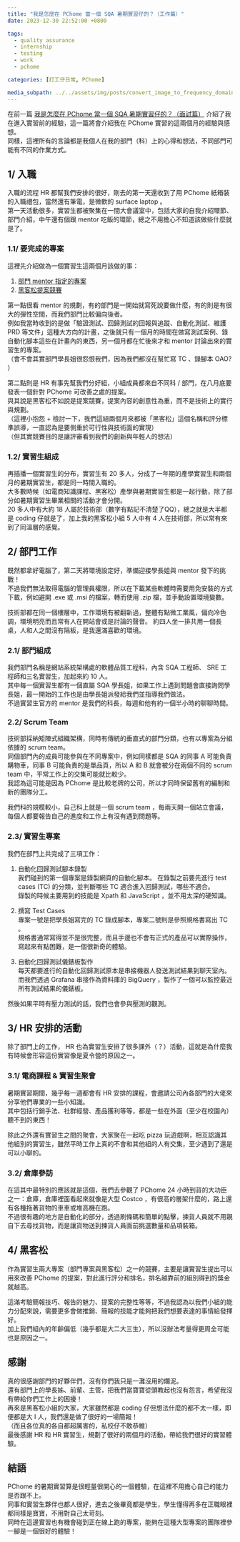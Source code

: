 ```yaml
---
title: "我是怎麼在 PChome 當一個 SQA 暑期實習仔的？（工作篇）"
date: 2023-12-30 22:52:00 +0800

tags: 
  - quality assurance
  - internship
  - testing
  - work
  - pchome

categories: [打工仔日常, PChome]

media_subpath: ../../assets/img/posts/convert_image_to_frequency_domain
---
```


在前一篇 [我是怎麼在 PChome 當一個 SQA 暑期實習仔的？（面試篇）](/posts/pchome_qa_intern_interview/) 介紹了我在進入實習前的經驗，這一篇將會介紹我在 PChome 實習的這兩個月的經驗與感想。  
同樣，這裡所有的言論都是我個人在我的部門（科）上的心得和想法，不同部門可能有不同的作業方式。

## 1/ 入職

入職的流程 HR 都幫我們安排的很好，剛去的第一天還收到了用 PChome 紙箱裝的入職禮包，當然還有筆電，是微軟的 surface laptop 。  
第一天活動很多，實習生都被聚集在一間大會議室中，包括大家的自我介紹環節、部門介紹，中午還有個跟 mentor 吃飯的環節，總之不用擔心不知道該做些什麼就是了。  

### 1.1/ 要完成的專案

這裡先介紹做為一個實習生這兩個月該做的事：

1. [部門 mentor 指定的專案](#23-實習生專案)
2. [黑客松提案競賽](#4-黑客松)

第一點很看 mentor 的規劃，有的部門是一開始就寫死說要做什麼，有的則是有很大的彈性空間，而我們部門比較偏向後者。  
例如我當時收到的是做「驗證測試、回歸測試的回報與追蹤、自動化測試、維護 PRD 等文件」這種大方向的計畫，之後就只有一個月的時間在做寫測試案例、錄自動化腳本這些在計畫內的東西，另一個月都在忙後來才和 mentor 討論出來的實習生的專案。  
（會不會其實部門學長姐很怨恨我們，因為我們都沒在幫忙寫 TC 、錄腳本 OAO? ）  

第二點則是 HR 有事先幫我們分好組，小組成員都來自不同科 / 部門，在八月底要發表一個針對 PChome 可改善之處的提案。  
與其說是黑客松不如說是提案競賽，提案內容的創意性為重，而不是技術上的實行與規劃。  
（這裡小抱怨 + 檢討一下，我們這組兩個月來都被「黑客松」這個名稱和評分標準誤導，一直認為是要側重於可行性與技術面的實現）  
（但其實競賽目的是讓評審看到我們的創新與年輕人的想法）

### 1.2/ 實習生組成

再插播一個實習生的分布，實習生有 20 多人，分成了一年期的產學實習生和兩個月的暑期實習生，都是同一時間入職的。  
大多數時候（如電商知識課程、黑客松）產學與暑期實習生都是一起行動，除了部分如暑期實習生畢業相關的活動才會分開。  
20 多人中有大約 18 人屬於技術部（數字有點記不清楚了QQ），總之就是大半都是 coding 仔就是了，加上我的黑客松小組 5 人中有 4 人在技術部，所以常有來到了同溫層的感覺。  

## 2/ 部門工作

既然都拿好電腦了，第二天將環境設定好，準備迎接學長姐與 mentor 發下的挑戰！  
不過我們無法取得電腦的管理員權限，所以在下載某些軟體時需要用免安裝的方式下載，例如避開 .exe 或 .msi 的檔案，轉而使用 .zip 檔，並手動設置環境變數。  

技術部都在同一個樓層中，工作環境有被翻新過，整體有點微工業風，偏向冷色調，環境明亮而且常有人在開站會或是討論的聲音。
約四人坐一排共用一個長桌，人和人之間沒有隔板，是我還滿喜歡的環境。

### 2.1/ 部門組成

我們部門名稱是網站系統架構處的軟體品質工程科，內含 SQA 工程師、 SRE 工程師和三名實習生，加起來約 10 人。  
其中每一個實習生都有一個直屬 SQA 學長姐，如果工作上遇到問題會直接詢問學長姐，最一開始的工作也是由學長姐派發給我們並指導我們做法。  
不過實習生官方的 mentor 是我們的科長，每週和他有約一個半小時的聊聊時間。

### 2.2/ Scrum Team

技術部採納矩陣式組織架構，同時有傳統的垂直式的部門分類，也有以專案為分組依據的 scrum team。  
同個部門內的成員可能參與在不同專案中，例如同樣都是 SQA 的同事 A 可能負責購物車，同事 B 可能負責的是單品頁，所以 A 和 B 就會被分在兩個不同的 scrum team 中，平常工作上的交集可能就比較少。  
我認為這可能是因為 PChome 是比較老牌的公司，所以才同時保留舊有的編制和新的團隊分工。

我們科的規模較小，自己科上就是一個 scrum team ，每兩天開一個站立會議，每個人都要報告自己的進度和工作上有沒有遇到問題等。

### 2.3/ 實習生專案

我們在部門上共完成了三項工作：

1. 自動化回歸測試腳本錄製  
  我們碰到的第一個專案是錄製網頁的自動化腳本。
  在錄製之前要先進行 test cases (TC) 的分類，並判斷哪些 TC 適合進入回歸測試，哪些不適合。  
  錄製的時候主要用到的技能是 Xpath 和 JavaScript ，並不用太深的硬知識。

2. 撰寫 Test Cases  
  專案一號是把學長姐寫完的 TC 錄成腳本，專案二號則是參照規格書寫出 TC 。  
  規格書通常寫得並不是很完整，而且手邊也不會有正式的產品可以實際操作，寫起來有點困難，是一個很新奇的體驗。

3. 自動化回歸測試儀錶板製作  
  每天都要進行的自動化回歸測試原本是串接機器人發送測試結果到聊天室內。
  而我們透過 Grafana 串接作為資料庫的 BigQuery ，製作了一個可以監控最近所有測試結果的儀錶板。

然後如果平時有壓力測試的話，我們也會參與壓測的觀測。

## 3/ HR 安排的活動

除了部門上的工作， HR 也為實習生安排了很多課外（？）活動，這就是為什麼我有時候會形容這份實習像是夏令營的原因之一。

### 3.1/ 電商課程 & 實習生聚會

暑期實習期間，幾乎每一週都會有 HR 安排的課程，會邀請公司內各部門的大佬來分享他們專業的一些小知識。  
其中包括行銷手法、社群經營、產品獲利等等，都是一些在外面（至少在校園內）聽不到的東西！  

除此之外還有實習生之間的聚會，大家聚在一起吃 pizza 玩遊戲啊，相互認識其他組別的實習生，雖然平時工作上真的不會和其他組的人有交集，至少遇到了還是可以小聊的。  

### 3.2/ 倉庫參訪

在這其中最特別的應該就是這個，我們去參觀了 PChome 24 小時到貨的大功臣之一：倉庫，倉庫裡面看起來就像是大型 Costco ，有很高的層架什麼的，路上還有各種拖著貨物的車車或堆高機在跑。  
不過很有趣的地方是自動化的部分，透過刷條碼和簡單的點擊，揀貨人員就不用親自下去尋找貨物，而是讓貨物送到揀貨人員面前挑選數量和品項裝箱。

## 4/ 黑客松

作為實習生兩大專案（部門專案與黑客松）之一的競賽，主要是讓實習生提出可以用來改善 PChome 的提案，對此進行評分和排名，排名越靠前的組別得到的獎金就越高。  

這滿考驗簡報技巧、報告的魅力、提案的完整性等等，不過我認為以我們小組的能力分配來說，需要更多會做推銷、簡報的技能才能夠把我們想要表達的事情給發揮好。  
加上我們組內的年齡偏低（幾乎都是大二大三生），所以沒辦法考量得更周全可能也是原因之一。

## 感謝

真的很感謝部門的好夥伴們，沒有你們我只是一灘沒用的爛泥。  
還有部門上的學長姊、前輩、主管，把我們當寶寶從頭教起也沒有怨言，希望我沒有帶給你們工作上的困擾！  
再來是黑客松小組的大家，大家雖然都是 coding 仔但想法什麼的都不太一樣，即便都是大 I 人，我們還是做了很好的一場簡報！  
（而且各位真的各自都超厲害的，私校仔不敢恭維）  
最後感謝 HR 和 HR 實習生，規劃了很好的兩個月的活動，帶給我們很好的實習體驗。

## 結語

PChome 的暑期實習算是很輕量很開心的一個體驗，在這裡不用擔心自己的能力是否跟不上。  
同事和實習生夥伴也都人很好，進去之後畢竟都是學生，學生懂得再多在正職眼裡都同樣是寶寶，不用對自己太苛刻。  
同時在這邊實習也有機會碰到正在線上跑的專案，能夠在這種大型專案的團隊裡參一腳是一個很好的體驗！
